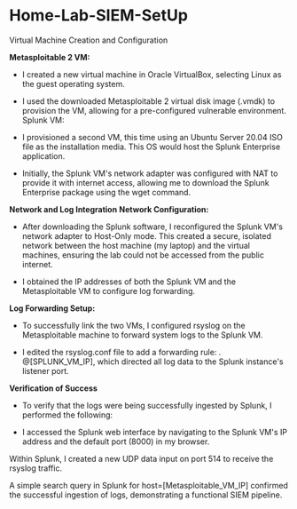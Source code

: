 # Home-Lab-SIEM-SetUp
Virtual Machine Creation and Configuration

**Metasploitable 2 VM:**

- I created a new virtual machine in Oracle VirtualBox, selecting Linux as the guest operating system.

- I used the downloaded Metasploitable 2 virtual disk image (.vmdk) to provision the VM, allowing for a pre-configured vulnerable environment.
  Splunk VM:

- I provisioned a second VM, this time using an Ubuntu Server 20.04 ISO file as the installation media. This OS would host the Splunk Enterprise application.
- Initially, the Splunk VM's network adapter was configured with NAT to provide it with internet access, allowing me to download the Splunk Enterprise package        using the wget command.

**Network and Log Integration**
**Network Configuration:**
- After downloading the Splunk software, I reconfigured the Splunk VM's network adapter to Host-Only mode. This created a secure, isolated network between the host   machine (my laptop) and the virtual machines, ensuring the lab could not be accessed from the public internet.

- I obtained the IP addresses of both the Splunk VM and the Metasploitable VM to configure log forwarding.

**Log Forwarding Setup:**

- To successfully link the two VMs, I configured rsyslog on the Metasploitable machine to forward system logs to the Splunk VM.

- I edited the rsyslog.conf file to add a forwarding rule: *.* @[SPLUNK_VM_IP], which directed all log data to the Splunk instance's listener port.

**Verification of Success**
- To verify that the logs were being successfully ingested by Splunk, I performed the following:

- I accessed the Splunk web interface by navigating to the Splunk VM's IP address and the default port (8000) in my browser.

Within Splunk, I created a new UDP data input on port 514 to receive the rsyslog traffic.

A simple search query in Splunk for host=[Metasploitable_VM_IP] confirmed the successful ingestion of logs, demonstrating a functional SIEM pipeline.
